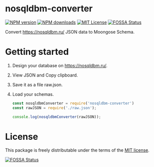 # nosqldbm-converter

[![NPM version][npm-version-image]][npm-url]
[![NPM downloads][npm-downloads-image]][npm-downloads-url]
[![MIT License][license-image]][license-url]
[![FOSSA Status][fossa-badge-image]][fossa-badge-url]

Convert https://nosqldbm.ru/ JSON data to Moongose Schema.

# Getting started
1. Design your database on https://nosqldbm.ru/.
2. View JSON and Copy clipboard.
3. Save it as a file raw.json.
4. Load your schemas.

    ```js
    const nosqldbmConverter = require('nosqldbm-converter')
    const rawJSON = require('./raw.json');

    console.log(nosqldbmConverter(rawJSON));
    ```

# License
This package is freely distributable under the terms of the [MIT license](https://github.com/vovikhangcdv/nosqldbm-converter/blob/main/LICENSE).

[![FOSSA Status][fossa-large-image]][fossa-large-url]

[license-image]: https://img.shields.io/badge/license-MIT-blue.svg?style=flat
[license-url]: LICENSE

[npm-url]: https://npmjs.org/package/nosqldbm-converter
[npm-version-image]: https://img.shields.io/npm/v/nosqldbm-converter.svg?style=flat

[npm-downloads-image]: https://img.shields.io/npm/dm/nosqldbm-converter.svg?style=flat
[npm-downloads-url]: https://npmcharts.com/compare/nosqldbm-converter?minimal=true

[fossa-badge-image]: https://app.fossa.com/api/projects/git%2Bgithub.com%2Fvovikhangcdv%2Fnosqldbm-converter.svg?type=shield
[fossa-badge-url]: https://app.fossa.com/projects/git%2Bgithub.com%2Fvovikhangcdv%2Fnosqldbm-converter?ref=badge_shield

[fossa-large-image]: https://app.fossa.com/api/projects/git%2Bgithub.com%2Fvovikhangcdv%2Fnosqldbm-converter.svg?type=large
[fossa-large-url]: https://app.fossa.com/projects/git%2Bgithub.com%2Fvovikhangcdv%2Fnosqldbm-converter?ref=badge_large